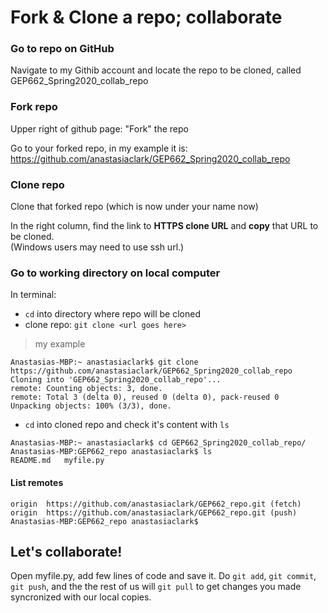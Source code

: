 # Fork & Clone a repo; collaborate

### Go to repo on GitHub
Navigate to my Githib account and locate the repo to be cloned, called GEP662_Spring2020_collab_repo

### Fork repo
Upper right of github page:  "Fork" the repo

Go to your forked repo, in my example it is: https://github.com/anastasiaclark/GEP662_Spring2020_collab_repo
 
### Clone repo
Clone that forked repo (which is now under your name now)

In the right column, find the link to **HTTPS clone URL** and **copy** that URL to be cloned.  
(Windows users may need to use ssh url.)  

### Go to working directory on local computer

In terminal: 
* `cd` into directory where repo will be cloned
* clone repo:   `git clone <url goes here>`

>my example
 ```console
 Anastasias-MBP:~ anastasiaclark$ git clone https://github.com/anastasiaclark/GEP662_Spring2020_collab_repo
Cloning into 'GEP662_Spring2020_collab_repo'...
remote: Counting objects: 3, done.
remote: Total 3 (delta 0), reused 0 (delta 0), pack-reused 0
Unpacking objects: 100% (3/3), done.
```
* `cd` into cloned repo and check it's content with `ls`

```console
Anastasias-MBP:~ anastasiaclark$ cd GEP662_Spring2020_collab_repo/
Anastasias-MBP:GEP662_repo anastasiaclark$ ls
README.md	myfile.py
```

#### List remotes
```console
origin	https://github.com/anastasiaclark/GEP662_repo.git (fetch)
origin	https://github.com/anastasiaclark/GEP662_repo.git (push)
Anastasias-MBP:GEP662_repo anastasiaclark$
```

## Let's collaborate!
Open myfile.py, add few lines of code and save it. 
Do `git add`, `git commit`, `git push`, and the the rest of us will `git pull` to get changes you made syncronized with our local copies. 
